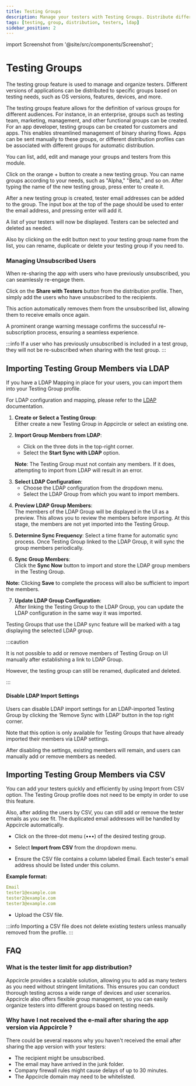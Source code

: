 ```yaml
---
title: Testing Groups
description: Manage your testers with Testing Groups. Distribute different app versions based on OS, features, and devices.
tags: [testing, group, distribution, testers, ldap]
sidebar_position: 2
---
```


import Screenshot from '@site/src/components/Screenshot';

# Testing Groups

The testing group feature is used to manage and organize testers. Different versions of applications can be distributed to specific groups based on testing needs, such as OS versions, features, devices, and more.

The testing groups feature allows for the definition of various groups for different audiences. For instance, in an enterprise, groups such as testing team, marketing, management, and other functional groups can be created. For an app developer, testing groups can be created for customers and apps. This enables streamlined management of binary sharing flows. Apps can be sent manually to these groups, or different distribution profiles can be associated with different groups for automatic distribution.

You can list, add, edit and manage your groups and testers from this module.

<Screenshot url='https://cdn.appcircle.io/docs/assets/BE5885-testing1.png' />

Click on the orange + button to create a new testing group. You can name groups according to your needs, such as "Alpha," "Beta," and so on. After typing the name of the new testing group, press enter to create it.

<Screenshot url='https://cdn.appcircle.io/docs/assets/BE5885-testing2.png' />

After a new testing group is created, tester email addresses can be added to the group. The input box at the top of the page should be used to enter the email address, and pressing enter will add it.

A list of your testers will now be displayed. Testers can be selected and deleted as needed.

<Screenshot url='https://cdn.appcircle.io/docs/assets/BE5885-testing3.png' />

Also by clicking on the edit button next to your testing group name from the list, you can rename, duplicate or delete your testing group if you need to.

<Screenshot url='https://cdn.appcircle.io/docs/assets/BE5885-testing4.png' />

### Managing Unsubscribed Users

When re-sharing the app with users who have previously unsubscribed, you can seamlessly re-engage them.

Click on the **Share with Testers** button from the distribution profile. Then, simply add the users who have unsubscribed to the recipients.

This action automatically removes them from the unsubscribed list, allowing them to receive emails once again.

A prominent orange warning message confirms the successful re-subscription process, ensuring a seamless experience.

<Screenshot url='https://cdn.appcircle.io/docs/assets/2630-ManagingUnsubscribedUsers.png' />

:::info
If a user who has previously unsubscribed is included in a test group, they will not be re-subscribed when sharing with the test group.
:::

## Importing Testing Group Members via LDAP

If you have a LDAP Mapping in place for your users, you can import them into your Testing Group profile.

For LDAP configuration and mapping, please refer to the [LDAP](/account/my-organization/security/authentications/distribution-ldap-authentication) documentation.

1. **Create or Select a Testing Group**:  
   Either create a new Testing Group in Appcircle or select an existing one.

2. **Import Group Members from LDAP**:
    - Click on the three dots in the top-right corner.
    - Select the **Start Sync with LDAP** option.

   **Note**: The Testing Group must not contain any members. If it does, attempting to import from LDAP will result in an error.

<Screenshot url='https://cdn.appcircle.io/docs/assets/BE5885-testing5.png' />

3. **Select LDAP Configuration**:
    - Choose the LDAP configuration from the dropdown menu.
    - Select the LDAP Group from which you want to import members.

<Screenshot url='https://cdn.appcircle.io/docs/assets/BE-3990-menu.png' />

4. **Preview LDAP Group Members**:  
   The members of the LDAP Group will be displayed in the UI as a preview. This allows you to review the members before importing. At this stage, the members are not yet imported into the Testing Group.

<Screenshot url='https://cdn.appcircle.io/docs/assets/BE-3990-config.png' />

5. **Determine Sync Frequency**:
   Select a time frame for automatic sync process. Once Testing Group linked to the LDAP Group, it will sync the group members periodically.

<Screenshot url='https://cdn.appcircle.io/docs/assets/BE-3990-sync.png' />

6. **Sync Group Members**:  
   Click the **Sync Now** button to import and store the LDAP group members in the Testing Group.

**Note:** Clicking **Save** to complete the process will also be sufficient to import the members.

<Screenshot url='https://cdn.appcircle.io/docs/assets/BE-3990-imported.png' />

7. **Update LDAP Group Configuration**:  
   After linking the Testing Group to the LDAP Group, you can update the LDAP configuration in the same way it was imported.

Testing Groups that use the LDAP sync feature will be marked with a tag displaying the selected LDAP group.

<Screenshot url='https://cdn.appcircle.io/docs/assets/BE-3990-final.png' />

:::caution

It is not possible to add or remove members of Testing Group on UI manually after establishing a link to LDAP Group.

However, the testing group can still be renamed, duplicated and deleted.

:::

#### Disable LDAP Import Settings

Users can disable LDAP import settings for an LDAP-imported Testing Group by clicking the ‘Remove Sync with LDAP’ button in the top right corner. 

Note that this option is only available for Testing Groups that have already imported their members via LDAP settings. 

After disabling the settings, existing members will remain, and users can manually add or remove members as needed.

<Screenshot url='https://cdn.appcircle.io/docs/assets/BE5885-testing0.png' />

<Screenshot url='https://cdn.appcircle.io/docs/assets/BE5678-import3.png' />

## Importing Testing Group Members via CSV

You can add your testers quickly and efficiently by using Import from CSV option. The Testing Group profile does not need to be empty in order to use this feature.

Also, after adding the users by CSV, you can still add or remove the tester emails as you see fit. The duplicated email addresses will be handled by Appcircle automatically.

<Screenshot url='https://cdn.appcircle.io/docs/assets/BE5885-testing6.png' />

- Click on the three-dot menu (•••) of the desired testing group.

- Select **Import from CSV** from the dropdown menu.

- Ensure the CSV file contains a column labeled Email. Each tester's email address should be listed under this column.

**Example format:**

```yaml
Email
tester1@example.com
tester2@example.com
tester3@example.com
```

<Screenshot url='https://cdn.appcircle.io/docs/assets/BE5885-testing7.png' />

- Upload the CSV file.

<Screenshot url='https://cdn.appcircle.io/docs/assets/BE5885-testing8.png' />

<Screenshot url='https://cdn.appcircle.io/docs/assets/BE5885-testing9.png' />

:::info
Importing a CSV file does not delete existing testers unless manually removed from the profile.
:::

## FAQ

### What is the tester limit for app distribution?

Appcircle provides a scalable solution, allowing you to add as many testers as you need without stringent limitations. This ensures you can conduct thorough testing across a wide range of devices and user scenarios. Appcircle also offers flexible group management, so you can easily organize testers into different groups based on testing needs.

### Why have I not received the e-mail after sharing the app version via Appcircle ? 

There could be several reasons why you haven't received the email after sharing the app version with your testers:

- The recipient might be unsubscribed.
- The email may have arrived in the junk folder.
- Company firewall rules might cause delays of up to 30 minutes.
- The Appcircle domain may need to be whitelisted.